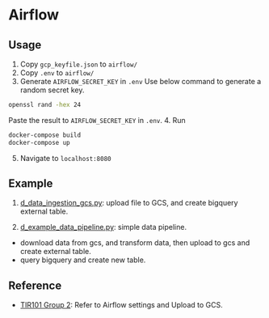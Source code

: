 # Airflow


## Usage
1. Copy `gcp_keyfile.json` to `airflow/`
2. Copy `.env` to `airflow/`
3. Generate `AIRFLOW_SECRET_KEY` in `.env`
Use below command to generate a random secret key.
```sh
openssl rand -hex 24
```
Paste the result to `AIRFLOW_SECRET_KEY` in `.env`.
4. Run
```sh
docker-compose build
docker-compose up
```
5. Navigate to `localhost:8080`


## Example

1. [d_data_ingestion_gcs.py](./dags/d_data_ingestion_gcs.py): upload file to GCS, and create bigquery external table.

2. [d_example_data_pipeline.py](./dags/d_example_data_pipeline.py): simple data pipeline.
- download data from gcs, and transform data, then upload to gcs and create external table.
- query bigquery and create new table.

## Reference

- [TIR101 Group 2](https://github.com/harryhowiefish/TIR101_Group2): Refer to Airflow settings and Upload to GCS.
